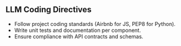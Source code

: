 ## LLM Coding Directives

- Follow project coding standards (Airbnb for JS, PEP8 for Python).
- Write unit tests and documentation per component.
- Ensure compliance with API contracts and schemas.
